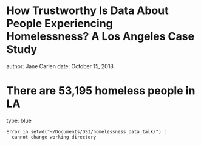 <style>
    .blue .reveal .state-background {
  background: lightblue;
} 

.exclaim .reveal h1,
.exclaim .reveal h2,
.exclaim .reveal p {
  color: white;
}

    .beige .reveal .state-background {
  background: beige;
} 

.exclaim .reveal h1,
.exclaim .reveal h2,
.exclaim .reveal p {
  color: white;
}

</style>

How Trustworthy Is Data About People Experiencing Homelessness? A Los Angeles Case Study
========================================================
author: Jane Carlen
date: October 15, 2018

<!-- Overview: I’ll discuss various aspects of data about homeless people from collection to media reporting. This will touch on the importance of data skepticism and how to use statistical knowledge both basic and advanced to get the most out of data.

#0. Introduction and my background: My first statistical project was as a summer intern in college, trying to count the number of chronically homeless people in midtown Manhattan. I was wildly under-qualified for the job, but it helped me understand the challenges surrounding data about homeless people. (5min)

#1. The annual count: How the number is produced and the decisions and approximations taken to get there. Stress the importance of dissecting widely reported numbers and not just trusting them. Discuss year-to-year changes. (20 min)

#2. An example (overview, not getting into too many technical details) of applying more advanced statistical methods to answer the question of how many people experience homelessness in LA over the course of a year, not just on a single night. (10 min)

#3. Social inequality reflected in data and using statistical training to hold organizations accountable. Discuss the data dive we did in LA/SF with DataKind around homelessness in LA. (5 min)-->

There are 53,195 homeless people in LA
========================================================
type: blue




```
Error in setwd("~/Documents/DSI/homelessness_data_talk/") : 
  cannot change working directory
```
